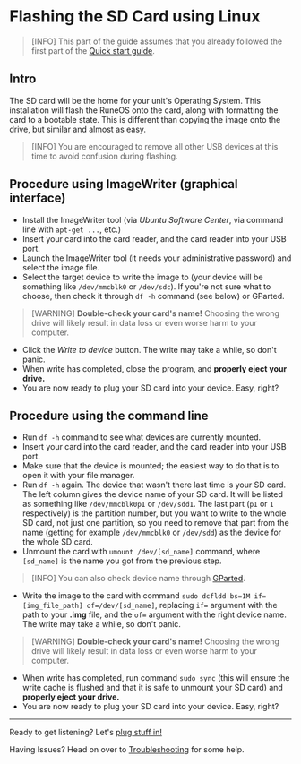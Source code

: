 # Flashing the SD Card using Linux

> [INFO] This part of the guide assumes that you already followed the first part of the [Quick start guide](quick-start-guide.md).

## Intro

The SD card will be the home for your unit's Operating System. This installation will flash the RuneOS onto the card, along with formatting the card to a bootable state. This is different than copying the image onto the drive, but similar and almost as easy.

> [INFO] You are encouraged to remove all other USB devices at this time to avoid confusion during flashing.

## Procedure using ImageWriter (graphical interface)

 - Install the ImageWriter tool (via *Ubuntu Software Center*, via command line with `apt-get ...`, etc.)
 - Insert your card into the card reader, and the card reader into your USB port.
 - Launch the ImageWriter tool (it needs your administrative password) and select the image file.
 - Select the target device to write the image to (your device will be something like `/dev/mmcblk0` or `/dev/sdc`). If you're not sure what to choose, then check it through `df -h` command (see below) or GParted.

> [WARNING] **Double-check your card's name!** Choosing the wrong drive will likely result in data loss or even worse harm to your computer.

 - Click the *Write to device* button. The write may take a while, so don't panic.
 - When write has completed, close the program, and **properly eject your drive.** 
 - You are now ready to plug your SD card into your device. Easy, right?
  
## Procedure using the command line

 - Run `df -h` command to see what devices are currently mounted.
 - Insert your card into the card reader, and the card reader into your USB port.
 - Make sure that the device is mounted; the easiest way to do that is to open it with your file manager.
 - Run `df -h` again. The device that wasn't there last time is your SD card. The left column gives the device name of your SD card. It will be listed as something like `/dev/mmcblk0p1` or `/dev/sdd1`. The last part (`p1` or `1` respectively) is the partition number, but you want to write to the whole SD card, not just one partition, so you need to remove that part from the name (getting for example `/dev/mmcblk0` or `/dev/sdd`) as the device for the whole SD card.
 - Unmount the card with `umount /dev/[sd_name]` command, where `[sd_name]` is the name you got from the previous step.

> [INFO] You can also check device name through [GParted](http://gparted.org/).

 - Write the image to the card with command `sudo dcfldd bs=1M if=[img_file_path] of=/dev/[sd_name]`, replacing `if=` argument with the path to your **.img** file, and the `of=` argument with the right device name. The write may take a while, so don't panic.

> [WARNING] **Double-check your card's name!** Choosing the wrong drive will likely result in data loss or even worse harm to your computer.

 - When write has completed, run command `sudo sync` (this will ensure the write cache is flushed and that it is safe to unmount your SD card) and **properly eject your drive.** 
 - You are now ready to plug your SD card into your device. Easy, right?

***

Ready to get listening? Let's [plug stuff in!](http://www.runeaudio.com/documentation/quick-start/quick-start-guide/#prepare-the-device)

Having Issues? Head on over to [Troubleshooting](http://www.runeaudio.com/documentation/troubleshooting/common-troubleshooting/) for some help.
